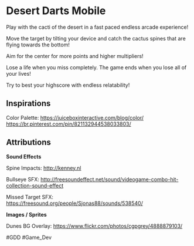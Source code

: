 # Desert Darts Mobile

Play with the cacti of the desert in a fast paced endless arcade experience! 

Move the target by tilting your device and catch the cactus spines that are flying towards the bottom!

Aim for the center for more points and higher multipliers!

Lose a life when you miss completely. The game ends when you lose all of your lives!

Try to best your highscore with endless relatability!
	
## Inspirations	

Color Palette: https://juiceboxinteractive.com/blog/color/ 
						https://br.pinterest.com/pin/821132944538033803/



## Attributions

**Sound Effects**

Spine Impacts: http://kenney.nl

Bullseye SFX: http://freesoundeffect.net/sound/videogame-combo-hit-collection-sound-effect

Missed Target SFX: https://freesound.org/people/Sjonas88/sounds/538540/

**Images / Sprites**

Dunes BG Overlay: https://www.flickr.com/photos/cgpgrey/4888879103/

#GDD #Game_Dev 
